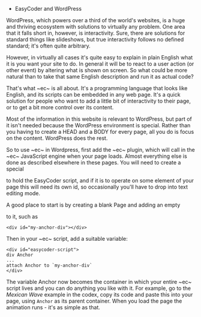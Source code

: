 * EasyCoder and WordPress

WordPress, which powers over a third of the world's websites, is a huge and thriving ecosystem with solutions to virtually any problem. One area that it falls short in, however, is interactivity. Sure, there are solutions for standard things like slideshows, but true interactivity follows no defined standard; it's often quite arbitrary.

However, in virtually all cases it's quite easy to explain in plain English what it is you want your site to do. In general it will be to react to a user action (or other event) by altering what is shown on screen. So what could be more natural than to take that same English description and run it as actual code?

That's what ~ec~ is all about. It's a programming language that looks like English, and its scripts can be embedded in any web page. It's a quick solution for people who want to add a little bit of interactivity to their page, or to get a bit more control over its content.

Most of the information in this website is relevant to WordPress, but part of it isn't needed because the WordPress environment is special. Rather than you having to create a HEAD and a BODY for every page, all you do is focus on the content. WordPress does the rest.

So to use ~ec~ in Wordpress, first add the ~ec~ plugin, which will call in the ~ec~ JavaScript engine when your page loads. Almost everything else is done as described elsewhere in these pages. You will need to create a special <div> to hold the EasyCoder script, and if it is to operate on some element of your page this will need its own id, so occasionally you'll have to drop into text editing mode.

A good place to start is by creating a blank Page and adding an empty <div> to it, such as

```
<div id="my-anchor-div"></div>
```

Then in your ~ec~ script, add a suitable variable:

```
<div id="easycoder-script">
div Anchor
...
attach Anchor to `my-anchor-div`
</div>
```

The variable Anchor now becomes the container in which your entire ~ec~ script lives and you can do anything you like with it. For example, go to the _Mexican Wave_ example in the codex, copy its code and paste this into your page, using `Anchor` as its parent container. When you load the page the animation runs - it's as simple as that.